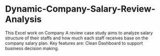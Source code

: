# Dynamic-Company-Salary-Review-Analysis
This Excel work on Company A review case study aims to analyze salary structure of their staffs and how much each staff receives base on the company salary plan. Key features are: Clean Dashboard to support business decision making.
